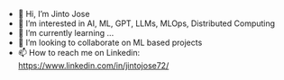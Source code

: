 - 👋 Hi, I’m Jinto Jose
- 👀 I’m interested in AI, ML, GPT, LLMs, MLOps, Distributed Computing
- 🌱 I’m currently learning ...
- 💞️ I’m looking to collaborate on ML based projects
- 📫 How to reach me on Linkedin: https://www.linkedin.com/in/jintojose72/

<!---
jj701/jj701 is a ✨ special ✨ repository because its `README.md` (this file) appears on your GitHub profile.
You can click the Preview link to take a look at your changes.
--->
